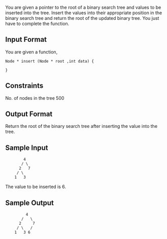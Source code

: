 You are given a pointer to the root of a binary search tree and values to be inserted into the tree. Insert the values into their appropriate position in the binary search tree and return the root of the updated binary tree. You just have to complete the function.

## Input Format

You are given a function,
```
Node * insert (Node * root ,int data) {

}
```
## Constraints

No. of nodes in the tree  500

## Output Format

Return the root of the binary search tree after inserting the value into the tree.

## Sample Input
```
        4
       / \
      2   7
     / \
    1   3
```
The value to be inserted is 6.

## Sample Output
```
         4
       /   \
      2     7
     / \   /
    1   3 6
```
